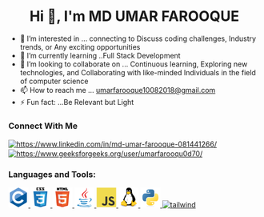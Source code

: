 <div class="markdown-heading" dir="auto">
<h1 align="center" class="heading-element" dir="auto">Hi 👋, I'm MD UMAR FAROOQUE</h1>

<div class="markdown-heading" dir="auto">


- 👀 I’m interested in ... connecting to Discuss coding challenges, Industry trends, or Any exciting opportunities
- 🌱 I’m currently learning ..Full Stack Development
- 💞️ I’m looking to collaborate on ... Continuous learning, Exploring new technologies, and Collaborating with like-minded Individuals in the field of computer science
- 📫 How to reach me ... umarfarooque10082018@gmail.com 
- ⚡ Fun fact: ...Be Relevant but Light

<h3>Connect With Me</h3>
<p align="left" dir="auto">
<a href="https://www.linkedin.com/in/md-umar-farooque-081441266/"> <img align="center" src="https://raw.githubusercontent.com/rahuldkjain/github-profile-readme-generator/master/src/images/icons/Social/linked-in-alt.svg" alt="https://www.linkedin.com/in/md-umar-farooque-081441266/" height="30" width="40" style="max-width: 100%;"> 
</a> <a href="https://www.geeksforgeeks.org/user/umarfarooqu0d70/"> <img align="center" src="https://media.geeksforgeeks.org/gfg-gg-logo.svg" alt="https://www.geeksforgeeks.org/user/umarfarooqu0d70/" height="30" width="40" style="max-width: 100%;"> </a>
</p>


<h3 align="left">Languages and Tools:</h3>
<p align="left"> <a href="https://www.cprogramming.com/" target="_blank" rel="noreferrer"> <img src="https://raw.githubusercontent.com/devicons/devicon/master/icons/c/c-original.svg" alt="c" width="40" height="40"/> </a> <a href="https://www.w3schools.com/css/" target="_blank" rel="noreferrer"> <img src="https://raw.githubusercontent.com/devicons/devicon/master/icons/css3/css3-original-wordmark.svg" alt="css3" width="40" height="40"/> </a> <a href="https://www.w3.org/html/" target="_blank" rel="noreferrer"> <img src="https://raw.githubusercontent.com/devicons/devicon/master/icons/html5/html5-original-wordmark.svg" alt="html5" width="40" height="40"/> </a> <a href="https://www.java.com" target="_blank" rel="noreferrer"> <img src="https://raw.githubusercontent.com/devicons/devicon/master/icons/java/java-original.svg" alt="java" width="40" height="40"/> </a> <a href="https://developer.mozilla.org/en-US/docs/Web/JavaScript" target="_blank" rel="noreferrer"> <img src="https://raw.githubusercontent.com/devicons/devicon/master/icons/javascript/javascript-original.svg" alt="javascript" width="40" height="40"/> </a> <a href="https://www.linux.org/" target="_blank" rel="noreferrer"> <img src="https://raw.githubusercontent.com/devicons/devicon/master/icons/linux/linux-original.svg" alt="linux" width="40" height="40"/> </a> <a href="https://www.python.org" target="_blank" rel="noreferrer"> <img src="https://raw.githubusercontent.com/devicons/devicon/master/icons/python/python-original.svg" alt="python" width="40" height="40"/> </a> <a href="https://tailwindcss.com/" target="_blank" rel="noreferrer"> <img src="https://www.vectorlogo.zone/logos/tailwindcss/tailwindcss-icon.svg" alt="tailwind" width="40" height="40"/> </a> </p>

<!---
umarfarq/umarfarq is a ✨ special ✨ repository because its `README.md` (this file) appears on your GitHub profile.
You can click the Preview link to take a look at your changes.
--->
